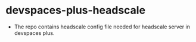 # devspaces-plus-headscale

- The repo contains headscale config file needed for headscale server in devspaces plus.
